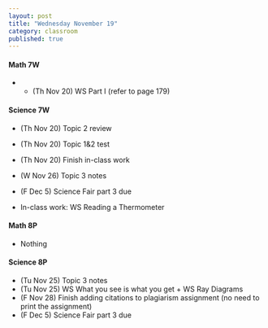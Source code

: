 ```yaml
---
layout: post
title: "Wednesday November 19"
category: classroom
published: true
---
```

#### Math 7W
* * (Th Nov 20) WS Part I (refer to page 179)

#### Science 7W
* (Th Nov 20) Topic 2 review
* (Th Nov 20) Topic 1&2 test
* (Th Nov 20) Finish in-class work
* (W Nov 26) Topic 3 notes

* (F Dec 5) Science Fair part 3 due

* In-class work: WS Reading a Thermometer

#### Math 8P
* Nothing

#### Science 8P
* (Tu Nov 25) Topic 3 notes
* (Tu Nov 25) WS What you see is what you get + WS Ray Diagrams
* (F Nov 28) Finish adding citations to plagiarism assignment (no need to print the assignment)
* (F Dec 5) Science Fair part 3 due
